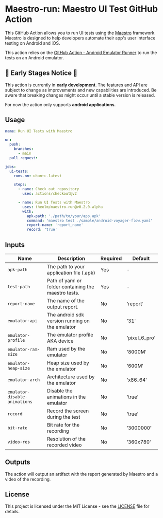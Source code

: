 # Maestro-run: Maestro UI Test GitHub Action

This GitHub Action allows you to run UI tests using the [Maestro](https://cloud.mobile.dev/) framework. Maestro is designed to help developers automate their app's user interface testing on Android and iOS.

This action relies on the [GitHub Action - Android Emulator Runner](https://github.com/ReactiveCircus/android-emulator-runner) to run the tests on an Android emulator.

## 🚧 Early Stages Notice 🚧

This action is currently in **early development**. The features and API are subject to change as improvements and new capabilities are introduced. Be aware that breaking changes might occur until a stable version is released.

For now the action only supports **android applications**.

## Usage

```yaml
name: Run UI Tests with Maestro

on:
  push:
    branches:
      - main
  pull_request:

jobs:
  ui-tests:
    runs-on: ubuntu-latest

    steps:
      - name: Check out repository
        uses: actions/checkout@v2

      - name: Run UI Tests with Maestro
        uses: theolm/maestro-run@v0.2.0-alpha
        with:
          apk-path: './path/to/your/app.apk'
          command: 'maestro test ./sample/android-voyager-flow.yaml'
          report-name: 'report_name'
          record: 'true'
```

## Inputs

| Name                          | Description                                          | Required | Default       |
|-------------------------------|------------------------------------------------------|----------|---------------|
| `apk-path`                    | The path to your application file (.apk)             | Yes      | -             |
| `test-path`                   | Path of yaml or folder containing the maestro tests. | Yes      | -             |
| `report-name`                 | The name of the output report.                       | No       | 'report'      |
| `emulator-api`                | The android sdk version running on the emulator      | No       | '31'          |
| `emulator-profile`            | The emulator profile AKA device                      | No       | 'pixel_6_pro' |
| `emulator-ram-size`           | Ram used by the emulator                             | No       | '8000M'       |
| `emulator-heap-size`          | Heap size used by the emulator                       | No       | '600M'        |
| `emulator-arch`               | Architecture used by the emulator                    | No       | 'x86_64'      |
| `emulator-disable-animations` | Disable the animations in the emulator               | No       | 'true'        |
| `record`                      | Record the screen during the test                    | No       | 'true'        |
| `bit-rate`                    | Bit rate for the recording                           | No       | '3000000'     |
| `video-res`                   | Resolution of the recorded video                     | No       | '360x780'     |

## Outputs

The action will output an artifact with the report generated by Maestro and a video of the recording.

## License

This project is licensed under the MIT License - see the [LICENSE](./LICENSE) file for details.
